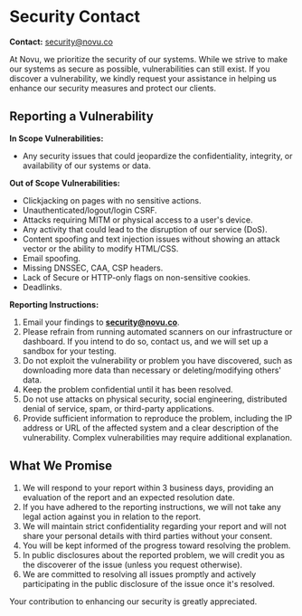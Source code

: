 # Security Contact

**Contact:** security@novu.co

At Novu, we prioritize the security of our systems. While we strive to make our systems as secure as possible, vulnerabilities can still exist. If you discover a vulnerability, we kindly request your assistance in helping us enhance our security measures and protect our clients.

## Reporting a Vulnerability

**In Scope Vulnerabilities:**

- Any security issues that could jeopardize the confidentiality, integrity, or availability of our systems or data.

**Out of Scope Vulnerabilities:**

- Clickjacking on pages with no sensitive actions.
- Unauthenticated/logout/login CSRF.
- Attacks requiring MITM or physical access to a user's device.
- Any activity that could lead to the disruption of our service (DoS).
- Content spoofing and text injection issues without showing an attack vector or the ability to modify HTML/CSS.
- Email spoofing.
- Missing DNSSEC, CAA, CSP headers.
- Lack of Secure or HTTP-only flags on non-sensitive cookies.
- Deadlinks.

**Reporting Instructions:**

1. Email your findings to **security@novu.co**.
2. Please refrain from running automated scanners on our infrastructure or dashboard. If you intend to do so, contact us, and we will set up a sandbox for your testing.
3. Do not exploit the vulnerability or problem you have discovered, such as downloading more data than necessary or deleting/modifying others' data.
4. Keep the problem confidential until it has been resolved.
5. Do not use attacks on physical security, social engineering, distributed denial of service, spam, or third-party applications.
6. Provide sufficient information to reproduce the problem, including the IP address or URL of the affected system and a clear description of the vulnerability. Complex vulnerabilities may require additional explanation.

## What We Promise

1. We will respond to your report within 3 business days, providing an evaluation of the report and an expected resolution date.
2. If you have adhered to the reporting instructions, we will not take any legal action against you in relation to the report.
3. We will maintain strict confidentiality regarding your report and will not share your personal details with third parties without your consent.
4. You will be kept informed of the progress toward resolving the problem.
5. In public disclosures about the reported problem, we will credit you as the discoverer of the issue (unless you request otherwise).
6. We are committed to resolving all issues promptly and actively participating in the public disclosure of the issue once it's resolved.

Your contribution to enhancing our security is greatly appreciated.
